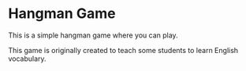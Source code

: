 # Hangman Game
This is a simple hangman game where you can play.

This game is originally created to teach some students to learn English vocabulary.

